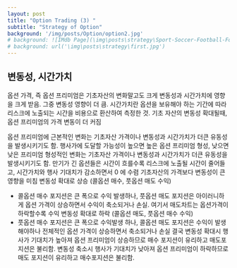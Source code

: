 ```yaml
---
layout: post
title: "Option Trading (3) "
subtitle: "Strategy of Option"
background: '/img/posts/Option/option2.jpg'
# background: ![IMdb Page](\img\posts\strategy\Sport-Soccer-Football-Formation-3-2-5-WM.png) 
# background: url('\img\posts\strategy\first.jpg')
---
```


## 변동성, 시간가치
옵션 가격, 즉 옵션 프리미엄은 기초자산의 변화말고도 크게 변동성과 시간가치에 영향을 크게 받음. 그중 변동성 영향이 더 큼. 
시간가치란 옵션을 보유해야 하는 기간에 따라 리스크에 노출되는 시간을 비용으로 환산하여 측정한 것.
기초 자산의 변동성 확대될때, 옵션 프리미엄의 가격 변동이 더 커짐

옵션 프리미엄에 근본적인 변화는 기초자산 가격이나 변동성과 시간가치가 더큰 유동성을 발생시키기도 함.
행사가에 도달할 가능성이 높으면 높은 옵션 프리미엄 형성, 낮으면 낮은 프리미엄 형성적인 변화는 기초자산 가격이나 변동성과 시간가치가 더큰 유동성을 발생시키기도 함.
만기가 긴 옵션들은 시간이 흐를수록 리스크에 노출될 시간이 줄어들고, 시간가치와 행사 기대치가 감소하면서 0 에 수렴
기초자산의 가격보다 변동성이 큰 영향을 미침
변동성 확대로 상승 (콜옵션 매수, 풋옵션 매도 수익)
-	콜옵션 매수 포지션은 큰 폭으로 수익 발생하나, 풋옵션 매도 포지션은 아이러니하게 옵션 가격이 상승하면서 수익이 축소되거나 손실. 
여기서 매도차트는 옵션가격이 하락할수록 수익
변동성 확대로 하락 (콜옵션 매도, 풋옵션 매수 수익)
-	풋옵션 매수 포지션은 큰 폭으로 수익발생 하나, 콜옵션 매도 포지션은 수익이 발생해야하나 전체적인 옵션 가격이 상승하면서 축소되거나 손실
결국 변동성 확대시 행사가 기대치가 높아져 옵션 프리미엄이 상승하므로 매수 포지션이 유리하고 매도포지션은 불리함.
변동성 축소시 행사가 기대치가 낮아져 옵션 프리미엄이 하락하므로 매도 포지션이 유리하고 매수포지션은 불리함.


